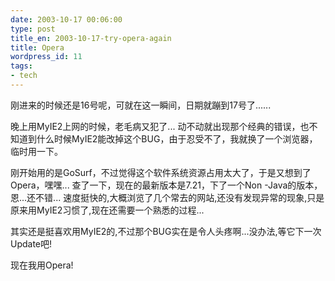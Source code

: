 ```yaml
---
date: 2003-10-17 00:06:00
type: post
title_en: 2003-10-17-try-opera-again
title: Opera
wordpress_id: 11
tags:
- tech
---
```


刚进来的时候还是16号呢，可就在这一瞬间，日期就蹦到17号了......

晚上用MyIE2上网的时候，老毛病又犯了... 动不动就出现那个经典的错误，也不知道到什么时候MyIE2能改掉这个BUG，由于忍受不了，我就换了一个浏览器，临时用一下。

刚开始用的是GoSurf，不过觉得这个软件系统资源占用太大了，于是又想到了Opera，嘿嘿... 查了一下，现在的最新版本是7.21，下了一个Non -Java的版本，恩...还不错... 速度挺快的,大概浏览了几个常去的网站,还没有发现异常的现象,只是原来用MyIE2习惯了,现在还需要一个熟悉的过程...

其实还是挺喜欢用MyIE2的,不过那个BUG实在是令人头疼啊...没办法,等它下一次Update吧!

现在我用Opera!
